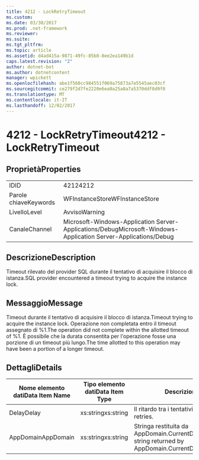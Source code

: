 ```yaml
---
title: 4212 - LockRetryTimeout
ms.custom: 
ms.date: 03/30/2017
ms.prod: .net-framework
ms.reviewer: 
ms.suite: 
ms.tgt_pltfrm: 
ms.topic: article
ms.assetid: d4ad415a-9871-49fc-85b8-8ee2ea149b1d
caps.latest.revision: "2"
author: dotnet-bot
ms.author: dotnetcontent
manager: wpickett
ms.openlocfilehash: abe1f560cc984551f069a75873a7e5545aec03cf
ms.sourcegitcommit: ce279f2d7fe2220e6ea0a25a8a7a5370ddf8d9f0
ms.translationtype: MT
ms.contentlocale: it-IT
ms.lasthandoff: 12/02/2017
---
```

# <a name="4212---lockretrytimeout"></a><span data-ttu-id="58d70-102">4212 - LockRetryTimeout</span><span class="sxs-lookup"><span data-stu-id="58d70-102">4212 - LockRetryTimeout</span></span>
## <a name="properties"></a><span data-ttu-id="58d70-103">Proprietà</span><span class="sxs-lookup"><span data-stu-id="58d70-103">Properties</span></span>  
  
|||  
|-|-|  
|<span data-ttu-id="58d70-104">ID</span><span class="sxs-lookup"><span data-stu-id="58d70-104">ID</span></span>|<span data-ttu-id="58d70-105">4212</span><span class="sxs-lookup"><span data-stu-id="58d70-105">4212</span></span>|  
|<span data-ttu-id="58d70-106">Parole chiave</span><span class="sxs-lookup"><span data-stu-id="58d70-106">Keywords</span></span>|<span data-ttu-id="58d70-107">WFInstanceStore</span><span class="sxs-lookup"><span data-stu-id="58d70-107">WFInstanceStore</span></span>|  
|<span data-ttu-id="58d70-108">Livello</span><span class="sxs-lookup"><span data-stu-id="58d70-108">Level</span></span>|<span data-ttu-id="58d70-109">Avviso</span><span class="sxs-lookup"><span data-stu-id="58d70-109">Warning</span></span>|  
|<span data-ttu-id="58d70-110">Canale</span><span class="sxs-lookup"><span data-stu-id="58d70-110">Channel</span></span>|<span data-ttu-id="58d70-111">Microsoft-Windows-Application Server-Applications/Debug</span><span class="sxs-lookup"><span data-stu-id="58d70-111">Microsoft-Windows-Application Server-Applications/Debug</span></span>|  
  
## <a name="description"></a><span data-ttu-id="58d70-112">Descrizione</span><span class="sxs-lookup"><span data-stu-id="58d70-112">Description</span></span>  
 <span data-ttu-id="58d70-113">Timeout rilevato del provider SQL durante il tentativo di acquisire il blocco di istanza.</span><span class="sxs-lookup"><span data-stu-id="58d70-113">SQL provider encountered a timeout trying to acquire the instance lock.</span></span>  
  
## <a name="message"></a><span data-ttu-id="58d70-114">Messaggio</span><span class="sxs-lookup"><span data-stu-id="58d70-114">Message</span></span>  
 <span data-ttu-id="58d70-115">Timeout durante il tentativo di acquisire il blocco di istanza.</span><span class="sxs-lookup"><span data-stu-id="58d70-115">Timeout trying to acquire the instance lock.</span></span>  <span data-ttu-id="58d70-116">Operazione non completata entro il timeout assegnato di %1.</span><span class="sxs-lookup"><span data-stu-id="58d70-116">The operation did not complete within the allotted timeout of %1.</span></span> <span data-ttu-id="58d70-117">È possibile che la durata consentita per l'operazione fosse una porzione di un timeout più lungo.</span><span class="sxs-lookup"><span data-stu-id="58d70-117">The time allotted to this operation may have been a portion of a longer timeout.</span></span>  
  
## <a name="details"></a><span data-ttu-id="58d70-118">Dettagli</span><span class="sxs-lookup"><span data-stu-id="58d70-118">Details</span></span>  
  
|<span data-ttu-id="58d70-119">Nome elemento dati</span><span class="sxs-lookup"><span data-stu-id="58d70-119">Data Item Name</span></span>|<span data-ttu-id="58d70-120">Tipo elemento dati</span><span class="sxs-lookup"><span data-stu-id="58d70-120">Data Item Type</span></span>|<span data-ttu-id="58d70-121">Descrizione</span><span class="sxs-lookup"><span data-stu-id="58d70-121">Description</span></span>|  
|--------------------|--------------------|-----------------|  
|<span data-ttu-id="58d70-122">Delay</span><span class="sxs-lookup"><span data-stu-id="58d70-122">Delay</span></span>|<span data-ttu-id="58d70-123">xs:string</span><span class="sxs-lookup"><span data-stu-id="58d70-123">xs:string</span></span>|<span data-ttu-id="58d70-124">Il ritardo tra i tentativi.</span><span class="sxs-lookup"><span data-stu-id="58d70-124">The delay between retries.</span></span>|  
|<span data-ttu-id="58d70-125">AppDomain</span><span class="sxs-lookup"><span data-stu-id="58d70-125">AppDomain</span></span>|<span data-ttu-id="58d70-126">xs:string</span><span class="sxs-lookup"><span data-stu-id="58d70-126">xs:string</span></span>|<span data-ttu-id="58d70-127">Stringa restituita da AppDomain.CurrentDomain.FriendlyName.</span><span class="sxs-lookup"><span data-stu-id="58d70-127">The string returned by AppDomain.CurrentDomain.FriendlyName.</span></span>|

